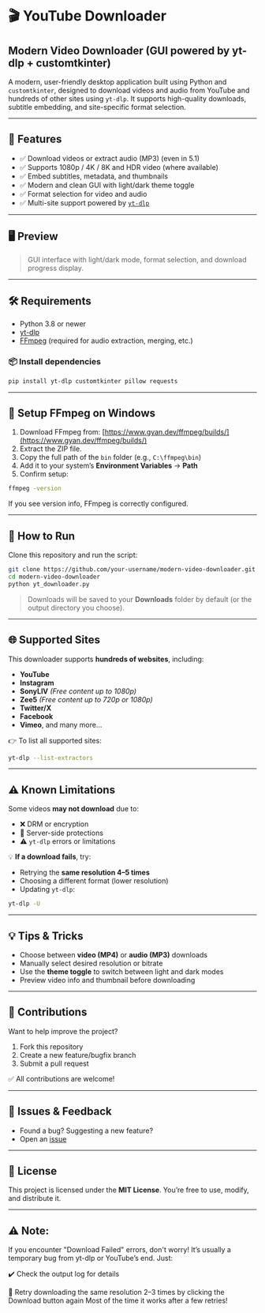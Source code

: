# 🎬 YouTube Downloader

## Modern Video Downloader (GUI powered by yt-dlp + customtkinter)

A modern, user-friendly desktop application built using Python and `customtkinter`, designed to download videos and audio from YouTube and hundreds of other sites using `yt-dlp`. It supports high-quality downloads, subtitle embedding, and site-specific format selection.

---

## 🚀 Features

- ✅ Download videos or extract audio (MP3) (even in 5.1)
- ✅ Supports 1080p / 4K / 8K and HDR video (where available)
- ✅ Embed subtitles, metadata, and thumbnails
- ✅ Modern and clean GUI with light/dark theme toggle
- ✅ Format selection for video and audio
- ✅ Multi-site support powered by [`yt-dlp`](https://github.com/yt-dlp/yt-dlp)

---

## 🖥️ Preview

> GUI interface with light/dark mode, format selection, and download progress display.

---

## 🛠️ Requirements

- Python 3.8 or newer
- [yt-dlp](https://github.com/yt-dlp/yt-dlp)
- [FFmpeg](https://ffmpeg.org/download.html) (required for audio extraction, merging, etc.)

### 📦 Install dependencies

```bash
pip install yt-dlp customtkinter pillow requests
````

---

## 🔧 Setup FFmpeg on Windows

1. Download FFmpeg from: [https://www.gyan.dev/ffmpeg/builds/](https://www.gyan.dev/ffmpeg/builds/)
2. Extract the ZIP file.
3. Copy the full path of the `bin` folder (e.g., `C:\ffmpeg\bin`)
4. Add it to your system’s **Environment Variables** → **Path**
5. Confirm setup:

```bash
ffmpeg -version
```

If you see version info, FFmpeg is correctly configured.

---

## 🚀 How to Run

Clone this repository and run the script:

```bash
git clone https://github.com/your-username/modern-video-downloader.git
cd modern-video-downloader
python yt_downloader.py
```

> Downloads will be saved to your **Downloads** folder by default (or the output directory you choose).

---

## 🌐 Supported Sites

This downloader supports **hundreds of websites**, including:

* **YouTube**
* **Instagram**
* **SonyLIV** *(Free content up to 1080p)*
* **Zee5** *(Free content up to 720p or 1080p)*
* **Twitter/X**
* **Facebook**
* **Vimeo**, and many more...

👉 To list all supported sites:

```bash
yt-dlp --list-extractors
```

---

## ⚠️ Known Limitations

Some videos **may not download** due to:

* ❌ DRM or encryption
* 🔐 Server-side protections
* ⚠️ `yt-dlp` errors or limitations

💡 **If a download fails**, try:

* Retrying the **same resolution 4–5 times**
* Choosing a different format (lower resolution)
* Updating `yt-dlp`:

```bash
yt-dlp -U
```

---

## 💡 Tips & Tricks

* Choose between **video (MP4)** or **audio (MP3)** downloads
* Manually select desired resolution or bitrate
* Use the **theme toggle** to switch between light and dark modes
* Preview video info and thumbnail before downloading

---

## 🧩 Contributions

Want to help improve the project?

1. Fork this repository
2. Create a new feature/bugfix branch
3. Submit a pull request

✅ All contributions are welcome!

---

## 📩 Issues & Feedback

* Found a bug? Suggesting a new feature?
* Open an [issue](https://github.com/your-username/modern-video-downloader/issues)

---

## 📜 License

This project is licensed under the **MIT License**. You’re free to use, modify, and distribute it.

---

## ⚠️ Note:
If you encounter "Download Failed" errors, don't worry!
It’s usually a temporary bug from yt-dlp or YouTube’s end. Just:

✔️ Check the output log for details

🔁 Retry downloading the same resolution 2–3 times by clicking the Download button again
Most of the time it works after a few retries!

